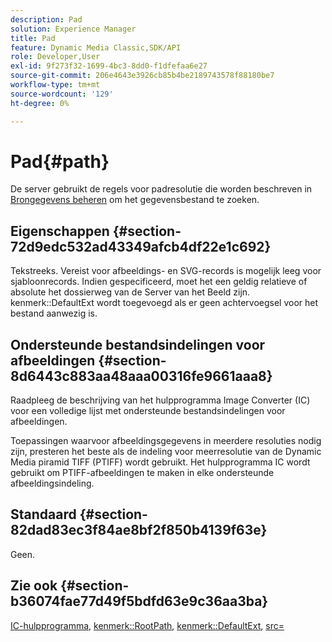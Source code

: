 ```yaml
---
description: Pad
solution: Experience Manager
title: Pad
feature: Dynamic Media Classic,SDK/API
role: Developer,User
exl-id: 9f273f32-1699-4bc3-8dd0-f1dfefaa6e27
source-git-commit: 206e4643e3926cb85b4be2189743578f88180be7
workflow-type: tm+mt
source-wordcount: '129'
ht-degree: 0%

---
```


# Pad{#path}

De server gebruikt de regels voor padresolutie die worden beschreven in [Brongegevens beheren](../../../../../../is-api/image-serving-api-ref/c-configuration-and-administration/c-configuration-and-administration.md#concept-1ec4d9f0e58a430cae045761f1ff9173) om het gegevensbestand te zoeken.

## Eigenschappen {#section-72d9edc532ad43349afcb4df22e1c692}

Tekstreeks. Vereist voor afbeeldings- en SVG-records is mogelijk leeg voor sjabloonrecords. Indien gespecificeerd, moet het een geldig relatieve of absolute het dossierweg van de Server van het Beeld zijn. kenmerk::DefaultExt wordt toegevoegd als er geen achtervoegsel voor het bestand aanwezig is.

## Ondersteunde bestandsindelingen voor afbeeldingen {#section-8d6443c883aa48aaa00316fe9661aaa8}

Raadpleeg de beschrijving van het hulpprogramma Image Converter (IC) voor een volledige lijst met ondersteunde bestandsindelingen voor afbeeldingen.

Toepassingen waarvoor afbeeldingsgegevens in meerdere resoluties nodig zijn, presteren het beste als de indeling voor meerresolutie van de Dynamic Media piramid TIFF (PTIFF) wordt gebruikt. Het hulpprogramma IC wordt gebruikt om PTIFF-afbeeldingen te maken in elke ondersteunde afbeeldingsindeling.

## Standaard {#section-82dad83ec3f84ae8bf2f850b4139f63e}

Geen.

## Zie ook {#section-b36074fae77d49f5bdfd63e9c36aa3ba}

[IC-hulpprogramma](../../../../../../is-api/is-utils/utilities/r-ic.md#reference-de9f43c63a8f48f1a755ff1760af8b7b), [kenmerk::RootPath](../../../../../../is-api/image-catalog/image-serving-api-ref/c-image-catalog-reference/c-attributes-reference/r-rootpath.md#reference-17d57e5967be403b8408fa7214017494), [kenmerk::DefaultExt](../../../../../../is-api/image-catalog/image-serving-api-ref/c-image-catalog-reference/c-attributes-reference/r-defaultext.md#reference-1b96c71a253049ddaeae09892d3484a0), [src=](../../../../../../is-api/http-ref/image-serving-api-ref/c-http-protocol-reference/c-command-reference/r-src.md#reference-f6506637778c4c69bf106a7924a91ab1)
